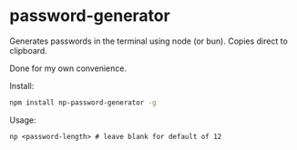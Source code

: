 # password-generator

Generates passwords in the terminal using node (or bun). Copies direct to clipboard.

Done for my own convenience.

Install:

```bash
npm install np-password-generator -g
```

Usage:
```
np <password-length> # leave blank for default of 12
```